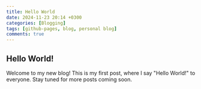 ```yaml
---
title: Hello World
date: 2024-11-23 20:14 +0300
categories: [Blogging]
tags: [github-pages, blog, personal blog]
comments: true
---
```

## Hello World!

Welcome to my new blog! This is my first post, where I say "Hello World!" to everyone. Stay tuned for more posts coming soon.
